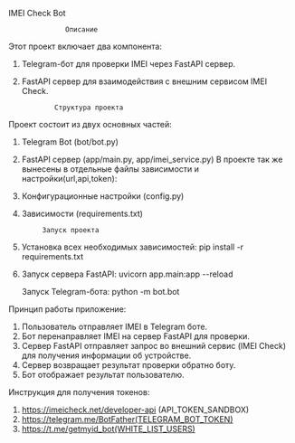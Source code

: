 IMEI Check Bot

                  Описание
Этот проект включает два компонента:
1. Telegram-бот для проверки IMEI через FastAPI сервер.
2. FastAPI сервер для взаимодействия с внешним сервисом IMEI Check.

               Структура проекта
Проект состоит из двух основных частей:
1. Telegram Bot (bot/bot.py)
2. FastAPI сервер (app/main.py, app/imei_service.py)
В проекте так же вынесены в отдельные файлы зависимости и настройки(url,api,token):
1. Конфигурационные настройки (config.py)
2. Зависимости (requirements.txt)

            Запуск проекта
1. Установка всех необходимых зависимостей:
    pip install -r requirements.txt

2. Запуск сервера FastAPI:
   uvicorn app.main:app --reload 

   Запуск Telegram-бота:
   python -m bot.bot

Принцип работы приложение:
1. Пользователь отправляет IMEI в Telegram боте.
2. Бот перенаправляет IMEI на сервер FastAPI для проверки.
3. Сервер FastAPI отправляет запрос вo внешний сервис (IMEI Check) для получения информации об устройстве.
4. Сервер возвращает результат проверки обратно боту.
5. Бот отображает результат пользователю.

Инструкция для получения токенов:
1. https://imeicheck.net/developer-api (API_TOKEN_SANDBOX)
2. https://telegram.me/BotFather(TELEGRAM_BOT_TOKEN)
3. https://t.me/getmyid_bot(WHITE_LIST_USERS)
